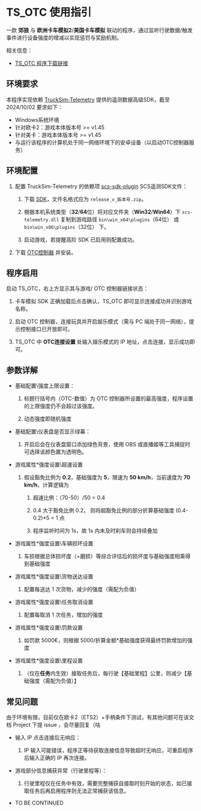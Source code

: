 # TS_OTC 使用指引

一款 **郊狼** 与 **欧洲卡车模拟2**/**美国卡车模拟** 联动的程序，通过监听行驶数据/触发事件进行设备强度的增减以实现惩罚与奖励机制。

相关信息：

* [TS_OTC 程序下载链接](https://m15x-my.sharepoint.com/:f:/g/personal/a-s_m15x_onmicrosoft_com/EpmEwgqbXixMnMltDPuygIEBFA0LSSY9rsB9DPAC6cqlWA?e=Tm8VhC)

## 环境要求

本程序实现依赖 [TruckSim-Telemetry](https://github.com/kniffen/TruckSim-Telemetry) 提供的遥测数据高级SDK，截至 2024/10/02
要求如下：

- Windows系统环境
- 针对欧卡2：游戏本体版本号 >= v1.45
- 针对美卡：游戏本体版本号 >= v1.45
- 与运行该程序的计算机处于同一网络环境下的安卓设备（以启动OTC控制器服务）

## 环境配置

1. 配置 TruckSim-Telemetry 的依赖项 [scs-sdk-plugin](https://github.com/RenCloud/scs-sdk-plugin) SCS遥测SDK文件：

    1. 下载 [SDK](https://github.com/RenCloud/scs-sdk-plugin/releases/latest)，文件名格式应为 `release_v_版本号.zip`。

    2. 根据本机系统类型（**32**/**64**位）将对应文件夹（**Win32**/**Win64**）下 `scs-telemetry.dll` 复制到游戏路径
       `bin\win_x64\plugins`（64位） 或 `bin\win_x86\plugins`（32位） 下。

    3. 启动游戏，若提醒高阶 SDK 已启用则配置成功。

2. 下载 [OTC控制器](https://github.com/open-toys-controller/open-DGLAB-controller/releases/latest) 并安装。

## 程序启用

启动 TS_OTC，右上方显示其与游戏/ OTC 控制器链接状态：

1. 卡车模拟 SDK 正确加载后点击确认，TS_OTC 即可显示连接成功并识别游戏名称。

2. 启动 OTC 控制器，连接玩具并开启娱乐模式（需与 PC 端处于同一网络），提示控制接口已开放即可。

3. TS_OTC 中 **OTC连接设置** 处输入娱乐模式的 IP 地址，点击连接，显示成功即可。

## 参数详解

- 基础配置\强度上限设置：

    1. 标题行括号内（OTC-数值）为 OTC 控制器所设置的最高强度，程序设置的上限强度仍不会超过该强度。

    2. 动态强度即随机强度

- 基础配置\仪表盘是否显示绿幕：

    1. 开启后会在仪表盘窗口添加绿色背景，使用 OBS 或直播姬等工具捕捉时可选择该颜色置为透明色。

- 游戏属性*强度设置\超速设置

    1. 假设豁免比例为 **0.2**，基础强度为 **5**，限速为 **50 km/h**，当前速度为 **70 km/h**，计算逻辑为

        1. 超速比例：（70-50）/50 = 0.4

        2. 0.4 大于豁免比例 0.2， 则将超豁免比例的部分折算基础强度 (0.4-0.2)*5 = 1 点

        3. 程序监听时间为 1s，故 1s 内未及时刹车则会持续叠加

- 游戏属性*强度设置\车辆损坏设置

    1. 车损根据总体损坏度（+磨损）等综合评估后的损坏度与基础强度相乘得到基础强度

- 游戏属性*强度设置\货物送达设置

    1. 配置每送达 1 次货物，减少的强度（需配为负值）

- 游戏属性*强度设置\任务取消设置

    1. 配置每取消 1 次任务，增加的强度

- 游戏属性*强度设置\罚款设置

    1. 如罚款 5000€，则根据 5000/折算金额*基础强度获得最终罚款增加的强度

- 游戏属性*强度设置\里程设置

    1. （仅在**任务**内生效）接取任务后，每行驶【基础里程】公里，则减少【基础强度（需配为负值）】

## 常见问题

由于环境有限，目前仅在欧卡2（ETS2）+手柄条件下测试，有其他问题可在该文档 Project 下提 issue ，会尽量回复（咕

- 输入 IP 点击连接后无响应：

    1. IP 输入可能错误，程序正等待获取连接信息导致超时无响应，可重启程序后输入正确的 IP 再次连接。

- 游戏部分信息捕获异常（行驶里程等）：

    1. 行驶里程仅在任务中有效，需要完整捕获自接取时刻开始的状态，如已接取任务后再启用程序则无法正常捕获该信息。

- TO BE CONTINUED